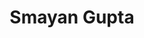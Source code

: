 ---
title: "Smayan Gupta"
role: "Co-director of Events"
index: 18
year: "2025"
status: current_executive
image: /images/people/SmayanGupta.jpg
degree:
email:
linkedin-url:
---
